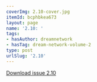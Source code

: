 ```yaml
---
coverImg: 2.10-cover.jpg
itemId: bcphbkea673
layout: page
name: '2.10: '
tags:
- hasAuthor: dreamnetwork
- hasTag: dream-network-volume-2
type: post
urlSlug: '2.10'
---
```

<a href="../files/pdfs/Volume_2/2.10-Dream-Network-Bulletin-Vol.2-No.10.pdf" download="">Download issue 2.10</a>